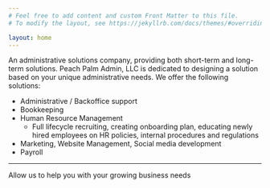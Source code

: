 ```yaml
---
# Feel free to add content and custom Front Matter to this file.
# To modify the layout, see https://jekyllrb.com/docs/themes/#overriding-theme-defaults

layout: home
---
```


An administrative solutions company, providing both short-term and long-term solutions.
Peach Palm Admin, LLC is dedicated to designing a solution based on your unique administrative needs. 
We offer the following solutions: 

* Administrative / Backoffice support
* Bookkeeping
* Human Resource Management
  - Full lifecycle recruiting, creating onboarding plan, educating newly hired employees on HR policies, internal procedures and regulations
* Marketing, Website Management, Social media development
* Payroll 

-----------------------------------------------------------------------------

Allow us to help you with your growing business needs
